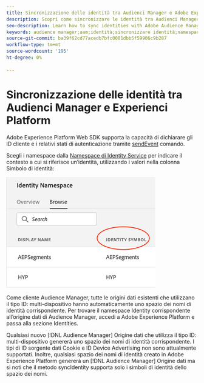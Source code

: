 ```yaml
---
title: Sincronizzazione delle identità tra Audienci Manager e Adobe Experience Platform tramite Platform Web SDK
description: Scopri come sincronizzare le identità tra Audienci Manager e Adobe Experience Platform utilizzando Platform Web SDK
seo-description: Learn how to sync identities with Adobe Audience Manager with Experience Platform Web SDK
keywords: audience manager;aam;identità;sincronizzare identità;namespace;
source-git-commit: ba39f62cd77acedb7bfc0081dbb5f59906c9b287
workflow-type: tm+mt
source-wordcount: '195'
ht-degree: 0%

---
```



# Sincronizzazione delle identità tra Audienci Manager e Experienci Platform

Adobe Experience Platform Web SDK supporta la capacità di dichiarare gli ID cliente e i relativi stati di autenticazione tramite [sendEvent](./overview.md#syncing-identities) comando.

Scegli i namespace dalla [Namespace di Identity Service](../../identity/../identity-service/features/namespaces.md) per indicare il contesto a cui si riferisce un’identità, utilizzando i valori nella colonna Simbolo di identità:

![Visualizzazione dell’interfaccia utente Namespace](../assets/identity/edge_namespaceUI_identity-symbol.png)

Come cliente Audience Manager, tutte le origini dati esistenti che utilizzano il tipo ID: multi-dispositivo hanno automaticamente uno spazio dei nomi di identità corrispondente. Per trovare il namespace Identity corrispondente all’origine dati di Audience Manager, accedi a Adobe Experience Platform e passa alla sezione Identities.

Qualsiasi nuovo [!DNL Audience Manager] Origine dati che utilizza il tipo ID: multi-dispositivo genererà uno spazio dei nomi di identità corrispondente. I tipi di ID sorgente dati Cookie e ID Device Advertising non sono attualmente supportati. Inoltre, qualsiasi spazio dei nomi di identità creato in Adobe Experience Platform genererà un [!DNL Audience Manager] Origine dati ma si noti che il metodo syncIdentity supporta solo i simboli di identità dello spazio dei nomi.
